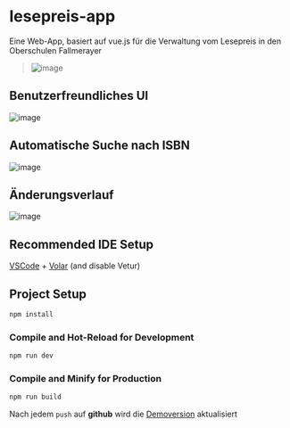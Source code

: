 # lesepreis-app

Eine Web-App, basiert auf vue.js für die Verwaltung vom Lesepreis in den Oberschulen Fallmerayer
> ![image](https://github.com/serafimpear/lesepreis/assets/67895914/b809901f-52e3-4474-8db1-5f460b56c689)

## Benutzerfreundliches UI
![image](https://github.com/serafimpear/lesepreis/assets/67895914/5552b688-c918-4cad-afca-0da3bb9fad83)

## Automatische Suche nach ISBN
![image](https://github.com/serafimpear/lesepreis/assets/67895914/0b1307d0-b4de-4b15-b468-9e9a1a06bd58)

## Änderungsverlauf 
![image](https://github.com/serafimpear/lesepreis/assets/67895914/5b5fdab8-5225-483d-b50b-c6c5904670f8)


## Recommended IDE Setup

[VSCode](https://code.visualstudio.com/) + [Volar](https://marketplace.visualstudio.com/items?itemName=Vue.volar) (and disable Vetur)

## Project Setup

```sh
npm install
```

### Compile and Hot-Reload for Development

```sh
npm run dev
```

### Compile and Minify for Production

```sh
npm run build
```
Nach jedem ```push``` auf **github** wird die [Demoversion](https://serafimpear.github.io/lesepreis/) aktualisiert
